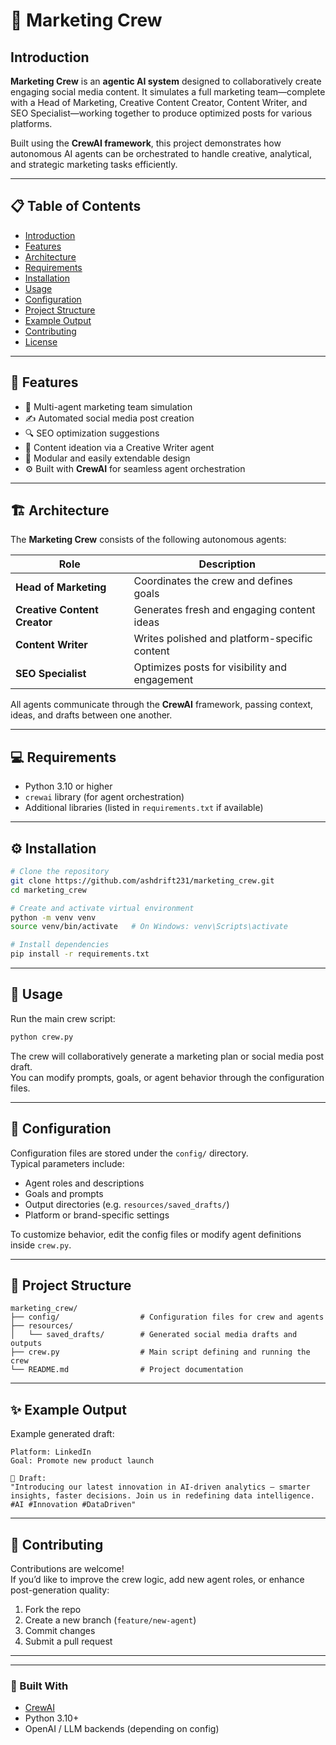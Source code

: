 # 🚀 Marketing Crew

## Introduction
**Marketing Crew** is an **agentic AI system** designed to collaboratively create engaging social media content. It simulates a full marketing team—complete with a Head of Marketing, Creative Content Creator, Content Writer, and SEO Specialist—working together to produce optimized posts for various platforms.

Built using the **CrewAI framework**, this project demonstrates how autonomous AI agents can be orchestrated to handle creative, analytical, and strategic marketing tasks efficiently.

---

## 📋 Table of Contents
- [Introduction](#introduction)
- [Features](#features)
- [Architecture](#architecture)
- [Requirements](#requirements)
- [Installation](#installation)
- [Usage](#usage)
- [Configuration](#configuration)
- [Project Structure](#project-structure)
- [Example Output](#example-output)
- [Contributing](#contributing)
- [License](#license)

---

## 🌟 Features
- 🧠 Multi-agent marketing team simulation  
- ✍️ Automated social media post creation  
- 🔍 SEO optimization suggestions  
- 🎨 Content ideation via a Creative Writer agent  
- 🧩 Modular and easily extendable design  
- ⚙️ Built with **CrewAI** for seamless agent orchestration  

---

## 🏗️ Architecture
The **Marketing Crew** consists of the following autonomous agents:

| Role | Description |
|------|--------------|
| **Head of Marketing** | Coordinates the crew and defines goals |
| **Creative Content Creator** | Generates fresh and engaging content ideas |
| **Content Writer** | Writes polished and platform-specific content |
| **SEO Specialist** | Optimizes posts for visibility and engagement |

All agents communicate through the **CrewAI** framework, passing context, ideas, and drafts between one another.

---

## 💻 Requirements

- Python 3.10 or higher  
- `crewai` library (for agent orchestration)  
- Additional libraries (listed in `requirements.txt` if available)

---

## ⚙️ Installation

```bash
# Clone the repository
git clone https://github.com/ashdrift231/marketing_crew.git
cd marketing_crew

# Create and activate virtual environment
python -m venv venv
source venv/bin/activate   # On Windows: venv\Scripts\activate

# Install dependencies
pip install -r requirements.txt
```

---

## 🚀 Usage

Run the main crew script:

```bash
python crew.py
```

The crew will collaboratively generate a marketing plan or social media post draft.  
You can modify prompts, goals, or agent behavior through the configuration files.

---

## 🧩 Configuration

Configuration files are stored under the `config/` directory.  
Typical parameters include:

- Agent roles and descriptions  
- Goals and prompts  
- Output directories (e.g. `resources/saved_drafts/`)  
- Platform or brand-specific settings  

To customize behavior, edit the config files or modify agent definitions inside `crew.py`.

---

## 📁 Project Structure

```
marketing_crew/
├── config/                  # Configuration files for crew and agents
├── resources/
│   └── saved_drafts/        # Generated social media drafts and outputs
├── crew.py                  # Main script defining and running the crew
└── README.md                # Project documentation
```

---

## ✨ Example Output

Example generated draft:

```
Platform: LinkedIn  
Goal: Promote new product launch

🎯 Draft:
"Introducing our latest innovation in AI-driven analytics — smarter insights, faster decisions. Join us in redefining data intelligence. #AI #Innovation #DataDriven"
```

---

## 🤝 Contributing

Contributions are welcome!  
If you’d like to improve the crew logic, add new agent roles, or enhance post-generation quality:

1. Fork the repo  
2. Create a new branch (`feature/new-agent`)  
3. Commit changes  
4. Submit a pull request  

---

---

### 🧠 Built With
- [CrewAI](https://github.com/joaomdmoura/crewai)
- Python 3.10+
- OpenAI / LLM backends (depending on config)
